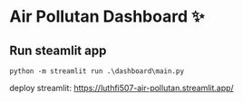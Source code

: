 # Air Pollutan Dashboard ✨

## Run steamlit app
```
python -m streamlit run .\dashboard\main.py
```
deploy streamlit: <https://luthfi507-air-pollutan.streamlit.app/>
